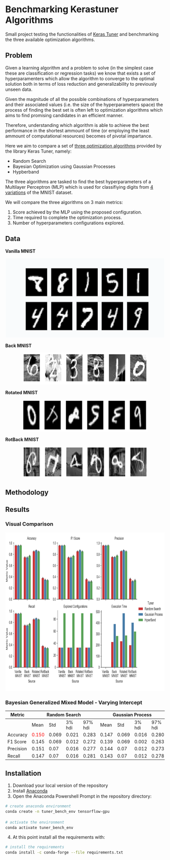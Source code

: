 # Benchmarking Kerastuner Algorithms
Small project testing the functionalities of [Keras Tuner](https://keras-team.github.io/keras-tuner/) and benchmarking the three available optimization algorithms.

## Problem

Given a learning algorithm and a problem to solve (in the simplest case these are classification or regression tasks) we know that exists a set of hyperparamenters which allow the algorithm to converge to the optimal solution both in terms of loss reduction and generalizability to previously unseen data.

Given the magnitude of all the possible combinations of hyperparameters and their associated values (i.e. the size of the hyperparameters space) the process of finding the best set is often left to optimization algorithms which aims to find promising candidates in an efficient manner. 

Therefore, understanding which algorithm is able to achieve the best performance in the shortest ammount of time (or employing the least ammount of computational resources) becomes of pivotal impartance.

Here we aim to compare a set of [three optimization algorithms](https://keras-team.github.io/keras-tuner/documentation/tuners/) provided by the library Keras Tuner, namely:

* Random Search
* Bayesian Optimization using Gaussian Processes
* Hypberband

The three algorithms are tasked to find the best hyperparameters of a Multilayer Perceptron (MLP) which is used for classifiying digits from [4 variations](https://sites.google.com/a/lisa.iro.umontreal.ca/public_static_twiki/variations-on-the-mnist-digits) of the MNIST dataset.

We will compare the three algorithms on 3 main metrics:

1. Score achieved by the MLP using the proposed configuration.
2. Time required to complete the optimization process.
3. Number of hyperparameters configurations explored.

## Data 

**Vanilla MNIST**
<p align="center">   
  <img width="500" height="250" src="https://github.com/vb690/kerastuner_benchmark/blob/master/data/figures/mn_v.png">
</p>  
  
**Back MNIST**
<p align="center">   
  <img width="395" height="100" src="https://github.com/vb690/kerastuner_benchmark/blob/master/data/figures/mn_b.png">
</p>  
  
**Rotated MNIST**
<p align="center">   
  <img width="395" height="100" src="https://github.com/vb690/kerastuner_benchmark/blob/master/data/figures/mn_r.png">
</p>   
  
**RotBack MNIST**
<p align="center">   
  <img width="395" height="100" src="https://github.com/vb690/kerastuner_benchmark/blob/master/data/figures/mn_rb.png">
</p> 

## Methodology

## Results 

### Visual Comparison  
  
<p align="center">   
  <img width="900" height="500" src="https://github.com/vb690/kerastuner_benchmark/blob/master/results/figures/tuners_perfromance.png">
</p> 
  
### Bayesian Generalized Mixed Model - Varying Intercept 
  
<table class="tg">
<thead>
  <tr>
    <th class="tg-7btt">Metric</th>
    <th class="tg-7btt" colspan="4">Random Search</th>
    <th class="tg-7btt" colspan="4">Gaussian Process</th>
    <th class="tg-7btt" colspan="4">HyperBand</th>
  </tr>
</thead>
<tbody>
  <tr>
    <td class="tg-0pky"></td>
    <td class="tg-fymr">Mean</td>
    <td class="tg-fymr">Std</td>
    <td class="tg-fymr">3% hdi</td>
    <td class="tg-fymr">97% hdi</td>
    <td class="tg-fymr">Mean</td>
    <td class="tg-fymr">Std</td>
    <td class="tg-fymr">3% hdi</td>
    <td class="tg-fymr">97% hdi</td>
    <td class="tg-fymr">Mean</td>
    <td class="tg-fymr">Std</td>
    <td class="tg-fymr">3% hdi</td>
    <td class="tg-fymr">97% hdi</td>
  </tr>
  <tr>
    <td class="tg-7btt">Accuracy</td>
    <td class="tg-c3ow"><span style="color:#FE0000">0.150</span></td>
    <td class="tg-c3ow">0.069</td>
    <td class="tg-c3ow">0.021</td>
    <td class="tg-c3ow">0.283</td>
    <td class="tg-c3ow">0.147</td>
    <td class="tg-c3ow">0.069</td>
    <td class="tg-c3ow">0.016</td>
    <td class="tg-c3ow">0.280</td>
    <td class="tg-c3ow">0.149</td>
    <td class="tg-c3ow">0.069</td>
    <td class="tg-c3ow">0.020</td>
    <td class="tg-c3ow">0.283</td>
  </tr>
  <tr>
    <td class="tg-7btt">F1 Score</td>
    <td class="tg-0pky">0.145</td>
    <td class="tg-0pky">0.069</td>
    <td class="tg-0pky">0.012</td>
    <td class="tg-0pky">0.272</td>
    <td class="tg-0pky">0.139</td>
    <td class="tg-0pky">0.069</td>
    <td class="tg-0pky">0.002</td>
    <td class="tg-0pky">0.263</td>
    <td class="tg-0pky">0.143</td>
    <td class="tg-0pky">0.069</td>
    <td class="tg-0pky">0.011</td>
    <td class="tg-0pky">0.271</td>
  </tr>
  <tr>
    <td class="tg-7btt">Precision</td>
    <td class="tg-0pky">0.151</td>
    <td class="tg-0pky">0.07</td>
    <td class="tg-0pky">0.016</td>
    <td class="tg-0pky">0.277</td>
    <td class="tg-0pky">0.144</td>
    <td class="tg-0pky">0.07</td>
    <td class="tg-0pky">0.012</td>
    <td class="tg-0pky">0.273</td>
    <td class="tg-0pky">0.152</td>
    <td class="tg-0pky">0.07</td>
    <td class="tg-0pky">0.016</td>
    <td class="tg-0pky">0.277</td>
  </tr>
  <tr>
    <td class="tg-7btt">Recall</td>
    <td class="tg-0pky">0.147</td>
    <td class="tg-0pky">0.07</td>
    <td class="tg-0pky">0.016</td>
    <td class="tg-0pky">0.281</td>
    <td class="tg-0pky">0.143</td>
    <td class="tg-0pky">0.07</td>
    <td class="tg-0pky">0.012</td>
    <td class="tg-0pky">0.278</td>
    <td class="tg-0pky">0.145</td>
    <td class="tg-0pky">0.07</td>
    <td class="tg-0pky">0.012</td>
    <td class="tg-0pky">0.277</td>
  </tr>
</tbody>
</table>

## Installation

1. Download your local version of the repository
2. Install [Anaconda](https://docs.anaconda.com/anaconda/install/)
3. Open the Anaconda Powershell Prompt in the repository directory:
```sh
# create anaconda environment
conda create -n tuner_bench_env tensorflow-gpu

# activate the environment
conda activate tuner_bench_env
```

4. At this point install all the requirements with:

```sh
# install the requirements
conda install -c conda-forge --file requirements.txt
```
